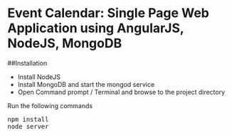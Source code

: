 # Event Calendar: Single Page Web Application using AngularJS, NodeJS, MongoDB

##Installation
* Install NodeJS
* Install MongoDB and start the mongod service
* Open Command prompt / Terminal and browse to the project directory

Run the following commands
<pre>
npm install 
node server
</pre>
